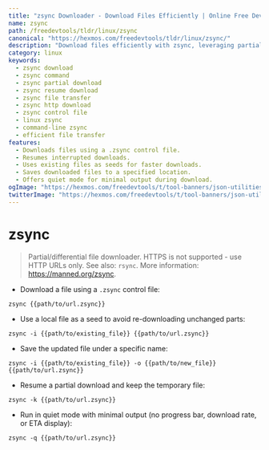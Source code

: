```yaml
---
title: "zsync Downloader - Download Files Efficiently | Online Free DevTools by Hexmos"
name: zsync
path: /freedevtools/tldr/linux/zsync
canonical: "https://hexmos.com/freedevtools/tldr/linux/zsync/"
description: "Download files efficiently with zsync, leveraging partial downloads for faster transfers and resuming interrupted downloads.  Supports HTTP URLs. Free online tool, no registration required."
category: linux
keywords:
  - zsync download
  - zsync command
  - zsync partial download
  - zsync resume download
  - zsync file transfer
  - zsync http download
  - zsync control file
  - linux zsync
  - command-line zsync
  - efficient file transfer
features:
  - Downloads files using a .zsync control file.
  - Resumes interrupted downloads.
  - Uses existing files as seeds for faster downloads.
  - Saves downloaded files to a specified location.
  - Offers quiet mode for minimal output during download.
ogImage: "https://hexmos.com/freedevtools/t/tool-banners/json-utilities-banner.png"
twitterImage: "https://hexmos.com/freedevtools/t/tool-banners/json-utilities-banner.png"
---
```


# zsync

> Partial/differential file downloader.
> HTTPS is not supported - use HTTP URLs only.
> See also: `rsync`.
> More information: <https://manned.org/zsync>.

- Download a file using a `.zsync` control file:

`zsync {{path/to/url.zsync}}`

- Use a local file as a seed to avoid re-downloading unchanged parts:

`zsync -i {{path/to/existing_file}} {{path/to/url.zsync}}`

- Save the updated file under a specific name:

`zsync -i {{path/to/existing_file}} -o {{path/to/new_file}} {{path/to/url.zsync}}`

- Resume a partial download and keep the temporary file:

`zsync -k {{path/to/url.zsync}}`

- Run in quiet mode with minimal output (no progress bar, download rate, or ETA display):

`zsync -q {{path/to/url.zsync}}`
